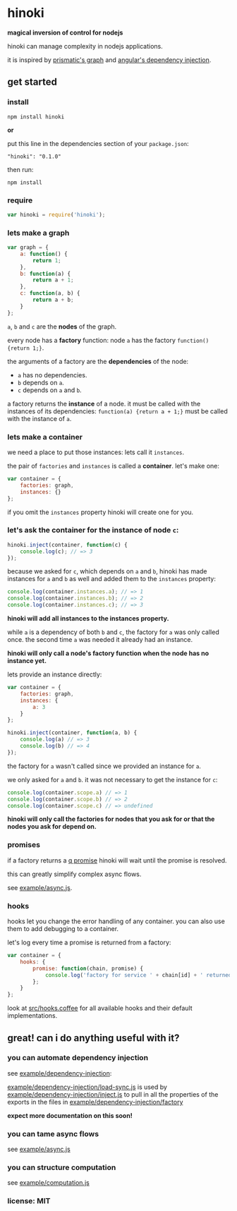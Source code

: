 # hinoki

**magical inversion of control for nodejs**

hinoki can manage complexity in nodejs applications.

it is inspired by [prismatic's graph](https://github.com/Prismatic/plumbing#graph-the-functional-swiss-army-knife) and [angular's dependency injection](http://docs.angularjs.org/guide/di).

## get started

### install

```
npm install hinoki
```

**or**

put this line in the dependencies section of your `package.json`:

```
"hinoki": "0.1.0"
```

then run:

```
npm install
```

### require

```javascript
var hinoki = require('hinoki');
```

### lets make a graph

```javascript
var graph = {
    a: function() {
        return 1;
    },
    b: function(a) {
        return a + 1;
    },
    c: function(a, b) {
        return a + b;
    }
};
```

`a`, `b` and `c` are the **nodes** of the graph.

every node has a **factory** function:
node `a` has the factory `function() {return 1;}`.

the arguments of a factory are the **dependencies** of the node:
- `a` has no dependencies.
- `b` depends on `a`.
- `c` depends on `a` and `b`.

a factory returns the **instance** of a node.
it must be called with the instances of its dependencies:
`function(a) {return a + 1;}` must be called with the instance of `a`.

### lets make a container

we need a place to put those instances:
lets call it `instances`.

the pair of `factories` and `instances` is called a **container**. let's make one:

```javascript
var container = {
    factories: graph,
    instances: {}
};
```

if you omit the `instances` property hinoki will create one for you.

### let's ask the container for the instance of node `c`:

```javascript
hinoki.inject(container, function(c) {
    console.log(c); // => 3
});
```

because we asked for `c`, which depends on `a` and `b`, hinoki has
made instances for `a` and `b` as well and added them to the `instances` property:

```javascript
console.log(container.instances.a); // => 1
console.log(container.instances.b); // => 2
console.log(container.instances.c); // => 3
```

**hinoki will add all instances to the instances property.**

while `a` is a dependency of both `b` and `c`, the factory for `a` was only
called once. the second time `a` was needed it already had an instance.

**hinoki will only call a node's factory function when the node has no instance yet.**

lets provide an instance directly:

```javascript
var container = {
    factories: graph,
    instances: {
        a: 3
    }
};

hinoki.inject(container, function(a, b) {
    console.log(a) // => 3
    console.log(b) // => 4
});
```

the factory for `a` wasn't called since we provided an instance for `a`.

we only asked for `a` and `b`. it was not necessary to get the instance for `c`:

```javascript
console.log(container.scope.a) // => 1
console.log(container.scope.b) // => 2
console.log(container.scope.c) // => undefined
```

**hinoki will only call the factories for nodes that you ask for or that the nodes
you ask for depend on.**

### promises

if a factory returns a [q promise](https://github.com/kriskowal/q)
hinoki will wait until the promise is resolved.

this can greatly simplify complex async flows.

see [example/async.js](example/async.js).

### hooks

hooks let you change the error handling of any container.
you can also use them to add debugging to a container.

let's log every time a promise is returned from a factory:

```javascript
var container = {
    hooks: {
        promise: function(chain, promise) {
            console.log('factory for service ' + chain[id] + ' returned promise' + promise);
        };
    }
};
```

look at [src/hooks.coffee](src/hooks.coffee) for all available hooks
and their default implementations.

## great! can i do anything useful with it?

### you can automate dependency injection

see [example/dependency-injection](example/dependency-injection):

[example/dependency-injection/load-sync.js](example/dependency-injection/load-sync.js)
is used by [example/dependency-injection/inject.js](example/dependency-injection/inject.js)
to pull in all the properties of the exports in the files in
[example/dependency-injection/factory](example/dependency-injection/factory)

**expect more documentation on this soon!**

### you can tame async flows

see [example/async.js](example/async.js)

### you can structure computation

see [example/computation.js](example/computation.js)

### license: MIT
